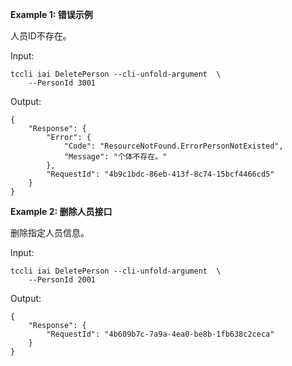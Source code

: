 **Example 1: 错误示例**

人员ID不存在。

Input: 

```
tccli iai DeletePerson --cli-unfold-argument  \
    --PersonId 3001
```

Output: 
```
{
    "Response": {
        "Error": {
            "Code": "ResourceNotFound.ErrorPersonNotExisted",
            "Message": "个体不存在。"
        },
        "RequestId": "4b9c1bdc-86eb-413f-8c74-15bcf4466cd5"
    }
}
```

**Example 2: 删除人员接口**

删除指定人员信息。

Input: 

```
tccli iai DeletePerson --cli-unfold-argument  \
    --PersonId 2001
```

Output: 
```
{
    "Response": {
        "RequestId": "4b609b7c-7a9a-4ea0-be8b-1fb638c2ceca"
    }
}
```

